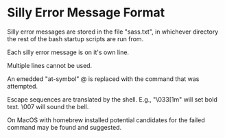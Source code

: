 # Silly Error Message Format

Silly error messages are stored in the file "sass.txt", in whichever 
directory the rest of the bash startup scripts are run from. 

Each silly error message is on it's own line. 

Multiple lines cannot be used. 

An emedded "at-symbol" @ is replaced with the command that was attempted. 

Escape sequences are translated by the shell. 
E.g., "\033[1m" will set bold text. \007 will sound the bell. 

On MacOS with homebrew installed potential candidates for the failed command
may be found and suggested.

